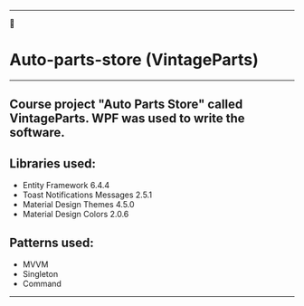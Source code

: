 ____
:red_car:
# Auto-parts-store (VintageParts)
____
## Course project "Auto Parts Store" called VintageParts. WPF was used to write the software.
## Libraries used:
* Entity Framework 6.4.4
* Toast Notifications Messages 2.5.1
* Material Design Themes 4.5.0
* Material Design Colors 2.0.6
## Patterns used:
* MVVM
* Singleton
* Command
____

